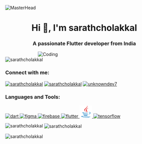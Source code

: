 ![MasterHead](https://miro.medium.com/v2/resize:fit:828/format:webp/1*6G7Za_9TIZ_lXJlISNtIiQ.gif)
<h1 align="center">Hi 👋, I'm sarathcholakkal</h1>
<h3 align="center">A passionate Flutter developer from India</h3>
<img align="right" alt="Coding" width="400" src="https://cdn.dribbble.com/users/2401141/screenshots/5487982/media/f94135193d842e240e9c1267e4d9ca89.gif">

<p align="left"> <img src="https://komarev.com/ghpvc/?username=sarathcholakkal&label=Profile%20views&color=0e75b6&style=flat" alt="sarathcholakkal" /> </p>

<h3 align="left">Connect with me:</h3>
<p align="left">
<a href="https://twitter.com/sarathcholakkal" target="blank"><img align="center" src="https://raw.githubusercontent.com/rahuldkjain/github-profile-readme-generator/master/src/images/icons/Social/twitter.svg" alt="sarathcholakkal" height="30" width="40" /></a>
<a href="https://linkedin.com/in/sarathcholakkal" target="blank"><img align="center" src="https://raw.githubusercontent.com/rahuldkjain/github-profile-readme-generator/master/src/images/icons/Social/linked-in-alt.svg" alt="sarathcholakkal" height="30" width="40" /></a>
<a href="https://instagram.com/unknowndev7" target="blank"><img align="center" src="https://raw.githubusercontent.com/rahuldkjain/github-profile-readme-generator/master/src/images/icons/Social/instagram.svg" alt="unknowndev7" height="30" width="40" /></a>
</p>

<h3 align="left">Languages and Tools:</h3>
<p align="left"> <a href="https://dart.dev" target="_blank" rel="noreferrer"> <img src="https://www.vectorlogo.zone/logos/dartlang/dartlang-icon.svg" alt="dart" width="40" height="40"/> </a> <a href="https://www.figma.com/" target="_blank" rel="noreferrer"> <img src="https://www.vectorlogo.zone/logos/figma/figma-icon.svg" alt="figma" width="40" height="40"/> </a> <a href="https://firebase.google.com/" target="_blank" rel="noreferrer"> <img src="https://www.vectorlogo.zone/logos/firebase/firebase-icon.svg" alt="firebase" width="40" height="40"/> </a> <a href="https://flutter.dev" target="_blank" rel="noreferrer"> <img src="https://www.vectorlogo.zone/logos/flutterio/flutterio-icon.svg" alt="flutter" width="40" height="40"/> </a> <a href="https://www.java.com" target="_blank" rel="noreferrer"> <img src="https://raw.githubusercontent.com/devicons/devicon/master/icons/java/java-original.svg" alt="java" width="40" height="40"/> </a> <a href="https://www.tensorflow.org" target="_blank" rel="noreferrer"> <img src="https://www.vectorlogo.zone/logos/tensorflow/tensorflow-icon.svg" alt="tensorflow" width="40" height="40"/> </a> </p>

<p><img align="left" src="https://github-readme-stats.vercel.app/api/top-langs?username=sarathcholakkal&show_icons=true&locale=en&layout=compact" alt="sarathcholakkal" /></p>

<p>&nbsp;<img align="center" src="https://github-readme-stats.vercel.app/api?username=sarathcholakkal&show_icons=true&locale=en" alt="sarathcholakkal" /></p>

<p><img align="center" src="https://github-readme-streak-stats.herokuapp.com/?user=sarathcholakkal&" alt="sarathcholakkal" /></p>
